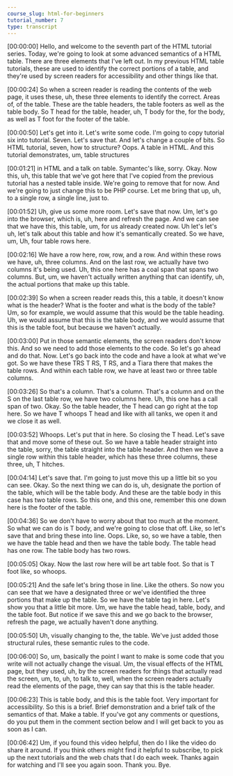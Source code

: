 ```yaml
---
course_slug: html-for-beginners
tutorial_number: 7
type: transcript
---
```

[00:00:00] Hello, and welcome to the seventh part of the HTML tutorial series. Today, we're going to look at some advanced semantics of a HTML table. There are three elements that I've left out. In my previous HTML table tutorials, these are used to identify the correct portions of a table, and they're used by screen readers for accessibility and other things like that.

[00:00:24] So when a screen reader is reading the contents of the web page, it uses these, uh, these three elements to identify the correct. Areas of, of the table. These are the table headers, the table footers as well as the table body. So T head for the table, header, uh, T body for the, for the body, as well as T foot for the footer of the table.

[00:00:50] Let's get into it. Let's write some code. I'm going to copy tutorial six into tutorial. Seven. Let's save that. And let's change a couple of bits. So HTML tutorial, seven, how to structure? Oops. A table in HTML. And this tutorial demonstrates, um, table structures

[00:01:21] in HTML and a talk on table. Symantec's like, sorry. Okay. Now this, uh, this table that we've got here that I've copied from the previous tutorial has a nested table inside. We're going to remove that for now. And we're going to just change this to be PHP course. Let me bring that up, uh, to a single row, a single line, just to.

[00:01:52] Uh, give us some more room. Let's save that now. Um, let's go into the browser, which is, uh, here and refresh the page. And we can see that we have this, this table, um, for us already created now. Uh let's let's uh, let's talk about this table and how it's semantically created. So we have, um, Uh, four table rows here.

[00:02:16] We have a row here, row, row, and a row. And within these rows we have, uh, three columns. And on the last row, we actually have two columns it's being used. Uh, this one here has a coal span that spans two columns. But, um, we haven't actually written anything that can identify, uh, the actual portions that make up this table.

[00:02:39] So when a screen reader reads this, this a table, it doesn't know what is the header? What is the footer and what is the body of the table? Um, so for example, we would assume that this would be the table heading. Uh, we would assume that this is the table body, and we would assume that this is the table foot, but because we haven't actually.

[00:03:00] Put in those semantic elements, the screen readers don't know this. And so we need to add those elements to the code. So let's go ahead and do that. Now. Let's go back into the code and have a look at what we've got. So we have these TRS T RS, T RS, and a Tiara there that makes the table rows. And within each table row, we have at least two or three table columns.

[00:03:26] So that's a column. That's a column. That's a column and on the S on the last table row, we have two columns here. Uh, this one has a call span of two. Okay. So the table header, the T head can go right at the top here. So we have T whoops T head and like with all tanks, we open it and we close it as well.

[00:03:52] Whoops. Let's put that in here. So closing the T head. Let's save that and move some of these out. So we have a table header straight into the table, sorry, the table straight into the table header. And then we have a single row within this table header, which has these three columns, these three, uh, T hitches.

[00:04:14] Let's save that. I'm going to just move this up a little bit so you can see. Okay. So the next thing we can do is, uh, designate the portion of the table, which will be the table body. And these are the table body in this case has two table rows. So this one, and this one, remember this one down here is the footer of the table.

[00:04:36] So we don't have to worry about that too much at the moment. So what we can do is T body, and we're going to close that off. Like, so let's save that and bring these into line. Oops. Like, so, so we have a table, then we have the table head and then we have the table body. The table head has one row. The table body has two rows.

[00:05:05] Okay. Now the last row here will be art table foot. So that is T foot like, so whoops.

[00:05:21] And the safe let's bring those in line. Like the others. So now you can see that we have a designated three or we've identified the three portions that make up the table. So we have the table tag in here. Let's show you that a little bit more. Um, we have the table head, table, body, and the table foot. But notice if we save this and we go back to the browser, refresh the page, we actually haven't done anything.

[00:05:50] Uh, visually changing to the, the table. We've just added those structural rules, these semantic rules to the code.

[00:06:00] So, um, basically the point I want to make is some code that you write will not actually change the visual. Um, the visual effects of the HTML page, but they used, uh, by the screen readers for things that actually read the screen, um, to, uh, to talk to, well, when the screen readers actually read the elements of the page, they can say that this is the table header.

[00:06:23] This is table body, and this is the table foot. Very important for accessibility. So this is a brief. Brief demonstration and a brief talk of the semantics of that. Make a table. If you've got any comments or questions, do you put them in the comment section below and I will get back to you as soon as I can.

[00:06:42] Um, if you found this video helpful, then do I like the video do share it around. If you think others might find it helpful to subscribe, to pick up the next tutorials and the web chats that I do each week. Thanks again for watching and I'll see you again soon. Thank you. Bye.

